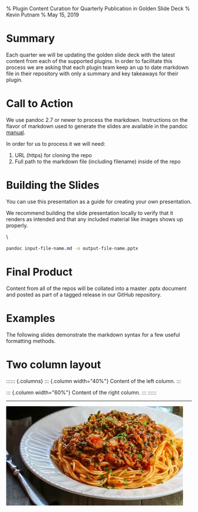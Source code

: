 % Plugin Content Curation for Quarterly Publication in Golden Slide Deck
% Kevin Putnam
% May 15, 2019

# Summary

Each quarter we will be updating the golden slide deck with the latest content from each of the supported plugins. In order to facilitate this process we are asking that each plugin team keep an up to date markdown file in their repository with only a summary and key takeaways for their plugin.

# Call to Action

We use pandoc 2.7 or newer to process the markdown. Instructions on the flavor of markdown used to generate the slides are available in the pandoc [manual](https://pandoc.org/MANUAL.html#producing-slide-shows-with-pandoc). 

In order for us to process it we will need:

1. URL (https) for cloning the repo
2. Full path to the markdown file (including filename) inside of the repo

# Building the Slides

You can use this presentation as a guide for creating your own presentation. 

We recommend building the slide presentation locally to verify that it renders as intended and that any included material like images shows up properly.

\ 

```bash
pandoc input-file-name.md -o output-file-name.pptx
```

# Final Product

Content from all of the repos will be collated into a master .pptx document and posted as part of a tagged release in our GitHub repository. 

# Examples

The following slides demonstrate the markdown syntax for a few useful formatting methods.

# Two column layout

:::::: {.columns}
::: {.column width="40%"}
Content of the left column.
:::

::: {.column width="60%"}
Content of the right column.
:::
::::::

------------------

![picture of spaghetti](spaghetti.jpg)